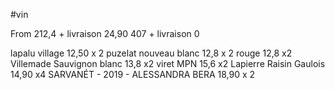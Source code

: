#vin 

From 212,4 + livraison 24,90
407 + livraison 0

lapalu village 12,50 x 2
puzelat nouveau blanc 12,8 x 2
							rouge 12,8 x2
Villemade Sauvignon blanc 13,8 x2
viret MPN 15,6 x2
Lapierre Raisin Gaulois 14,90 x4
SARVANÉT - 2019 - ALESSANDRA BERA 18,90 x 2